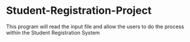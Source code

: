 # Student-Registration-Project
This program will read the input file and allow the users to do the process within the Student Registration System
